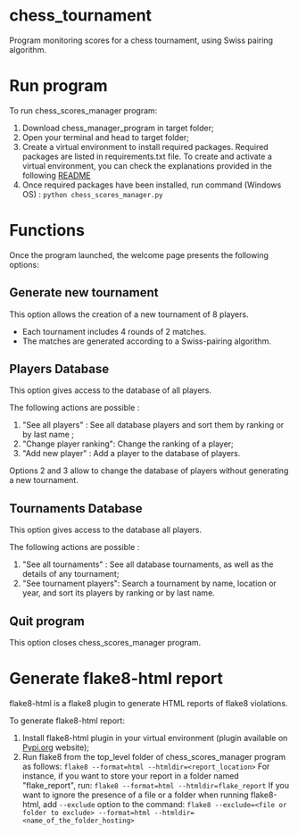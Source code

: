 # chess_tournament
Program monitoring scores for a chess tournament, using Swiss pairing algorithm.

# Run program

To run chess_scores_manager program:

1. Download chess_manager_program in target folder;
2. Open your terminal and head to target folder; 
3. Create a virtual environment to install required packages. 
Required packages are listed in requirements.txt file.
To create and activate a virtual environment, you can check the explanations provided in the following [README](https://github.com/Alexandremerancienne/scraping_program)
4. Once required packages have been installed, run command (Windows OS) : `python chess_scores_manager.py`
 
# Functions

Once the program launched, the welcome page presents the following options:

## Generate new tournament 

This option allows the creation of a new tournament of 8 players.
* Each tournament includes 4 rounds of 2 matches.
* The matches are generated according to a Swiss-pairing algorithm.

## Players Database

This option gives access to the database of all players. 

The following actions are possible :

1. "See all players" : See all database players and sort them by ranking or by last name ;
2. "Change player ranking": Change the ranking of a player;
3. "Add new player" : Add a player to the database of players.

Options 2 and 3 allow to change the database of players without generating a new tournament.
   
## Tournaments Database

This option gives access to the database all players. 

The following actions are possible :

1. "See all tournaments" : See all database tournaments, as well as the details of any tournament; 
2. "See tournament players": Search a tournament by name, location or year, and sort its players by ranking or by last name.

## Quit program

This option closes chess_scores_manager program. 

# Generate flake8-html report

flake8-html is a flake8 plugin to generate HTML reports of flake8 violations.

To generate flake8-html report:

1. Install flake8-html plugin in your virtual environment (plugin available on [Pypi.org](https://pypi.org/project/flake8-html/) website);
2. Run flake8 from the top_level folder of chess_scores_manager program as follows: 
`flake8 --format=html --htmldir=<report_location>`
For instance, if you want to store your report in a folder named "flake_report", run:
`flake8 --format=html --htmldir=flake_report`
If you want to ignore the presence of a file or a folder when running flake8-html, add `--exclude` option to the command:
`flake8 --exclude=<file or folder to exclude> --format=html --htmldir=<name_of_the_folder_hosting>`  
